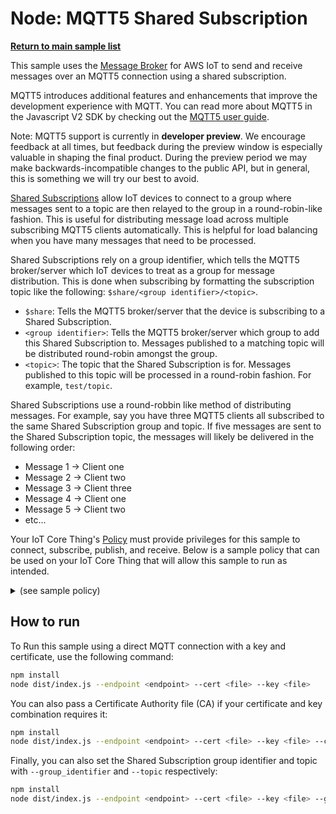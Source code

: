 # Node: MQTT5 Shared Subscription

[**Return to main sample list**](../../README.md)

This sample uses the
[Message Broker](https://docs.aws.amazon.com/iot/latest/developerguide/iot-message-broker.html)
for AWS IoT to send and receive messages over an MQTT5 connection using a shared subscription.

MQTT5 introduces additional features and enhancements that improve the development experience with MQTT. You can read more about MQTT5 in the Javascript V2 SDK by checking out the [MQTT5 user guide](https://github.com/awslabs/aws-crt-nodejs/blob/main/MQTT5-UserGuide.md).

Note: MQTT5 support is currently in **developer preview**. We encourage feedback at all times, but feedback during the preview window is especially valuable in shaping the final product. During the preview period we may make backwards-incompatible changes to the public API, but in general, this is something we will try our best to avoid.

[Shared Subscriptions](https://docs.oasis-open.org/mqtt/mqtt/v5.0/os/mqtt-v5.0-os.html#_Toc3901250) allow IoT devices to connect to a group where messages sent to a topic are then relayed to the group in a round-robin-like fashion. This is useful for distributing message load across multiple subscribing MQTT5 clients automatically. This is helpful for load balancing when you have many messages that need to be processed.

Shared Subscriptions rely on a group identifier, which tells the MQTT5 broker/server which IoT devices to treat as a group for message distribution. This is done when subscribing by formatting the subscription topic like the following: `$share/<group identifier>/<topic>`.
* `$share`: Tells the MQTT5 broker/server that the device is subscribing to a Shared Subscription.
* `<group identifier>`: Tells the MQTT5 broker/server which group to add this Shared Subscription to. Messages published to a matching topic will be distributed round-robin amongst the group.
* `<topic>`: The topic that the Shared Subscription is for. Messages published to this topic will be processed in a round-robin fashion. For example, `test/topic`.

Shared Subscriptions use a round-robbin like method of distributing messages. For example, say you have three MQTT5 clients all subscribed to the same Shared Subscription group and topic. If five messages are sent to the Shared Subscription topic, the messages will likely be delivered in the following order:
* Message 1 -> Client one
* Message 2 -> Client two
* Message 3 -> Client three
* Message 4 -> Client one
* Message 5 -> Client two
* etc...

Your IoT Core Thing's [Policy](https://docs.aws.amazon.com/iot/latest/developerguide/iot-policies.html) must provide privileges for this sample to connect, subscribe, publish, and receive. Below is a sample policy that can be used on your IoT Core Thing that will allow this sample to run as intended.

<details>
<summary>(see sample policy)</summary>
<pre>
{
  "Version": "2012-10-17",
  "Statement": [
    {
      "Effect": "Allow",
      "Action": [
        "iot:Publish",
        "iot:Receive"
      ],
      "Resource": [
        "arn:aws:iot:<b>region</b>:<b>account</b>:topic/test/topic",
        "arn:aws:iot:<b>region</b>:<b>account</b>:topic/$share/*/test/topic"
      ]
    },
    {
      "Effect": "Allow",
      "Action": [
        "iot:Subscribe"
      ],
      "Resource": [
        "arn:aws:iot:<b>region</b>:<b>account</b>:topicfilter/test/topic",
        "arn:aws:iot:<b>region</b>:<b>account</b>:topicfilter/$share/*/test/topic"
      ]
    },
    {
      "Effect": "Allow",
      "Action": [
        "iot:Connect"
      ],
      "Resource": [
        "arn:aws:iot:<b>region</b>:<b>account</b>:client/test-*"
      ]
    }
  ]
}
</pre>

Replace with the following with the data from your AWS account:
* `<region>`: The AWS IoT Core region where you created your AWS IoT Core thing you wish to use with this sample. For example `us-east-1`.
* `<account>`: Your AWS IoT Core account ID. This is the set of numbers in the top right next to your AWS account name when using the AWS IoT Core website.

Note that in a real application, you may want to avoid the use of wildcards in your ClientID or use them selectively. Please follow best practices when working with AWS on production applications using the SDK. Also, for the purposes of this sample, please make sure your policy allows a client ID of `test-*` to connect or use `--client_id <client ID here>` to send the client ID your policy supports.

</details>

## How to run

To Run this sample using a direct MQTT connection with a key and certificate, use the following command:

``` sh
npm install
node dist/index.js --endpoint <endpoint> --cert <file> --key <file>
```

You can also pass a Certificate Authority file (CA) if your certificate and key combination requires it:

``` sh
npm install
node dist/index.js --endpoint <endpoint> --cert <file> --key <file> --ca_file <path to root CA>
```

Finally, you can also set the Shared Subscription group identifier and topic with `--group_identifier` and `--topic` respectively:

``` sh
npm install
node dist/index.js --endpoint <endpoint> --cert <file> --key <file> --group_identifier <group identifier> --topic <topic>
```
